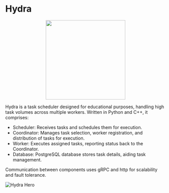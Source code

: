 # Hydra

<p align="center">
   <img src="https://ik.imagekit.io/ara0n/for_exceptional_broski.png" width="250" height="250">
</p>

Hydra is a task scheduler designed for educational purposes, handling high task volumes across multiple workers. 
Written in Python and C++, it comprises:

- Scheduler: Receives tasks and schedules them for execution.
- Coordinator: Manages task selection, worker registration, and distribution of tasks for execution.
- Worker: Executes assigned tasks, reporting status back to the Coordinator.
- Database: PostgreSQL database stores task details, aiding task management.

Communication between components uses gRPC and http for scalability and fault tolerance.

![Hydra Hero](docs/lightmode.png)